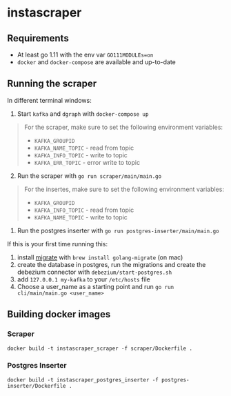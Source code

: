 # instascraper

## Requirements

- At least go 1.11 with the env var `GO111MODULEs=on`
- `docker` and `docker-compose` are available and up-to-date

## Running the scraper

In different terminal windows:

1. Start `kafka` and `dgraph` with `docker-compose up`

> For the scraper, make sure to set the following environment variables:
> - `KAFKA_GROUPID`
> - `KAFKA_NAME_TOPIC` - read from topic
> - `KAFKA_INFO_TOPIC` - write to topic
> - `KAFKA_ERR_TOPIC` - error write to topic

2. Run the scraper with `go run scraper/main/main.go`

> For the insertes, make sure to set the following environment variables:
> - `KAFKA_GROUPID`
> - `KAFKA_INFO_TOPIC` - read from topic
> - `KAFKA_NAME_TOPIC` - write to topic

1. Run the postgres inserter with `go run postgres-inserter/main/main.go`

If this is your first time running this:

1. install [migrate](https://github.com/golang-migrate/migrate) with `brew install golang-migrate` (on mac)
2. create the database in postgres, run the migrations and create the debezium connector with `debezium/start-postgres.sh`
3. add `127.0.0.1 my-kafka` to your `/etc/hosts` file
4. Choose a user_name as a starting point and run `go run cli/main/main.go <user_name>`

## Building docker images

### Scraper

`docker build -t instascraper_scraper -f scraper/Dockerfile .`

### Postgres Inserter

`docker build -t instascraper_postgres_inserter -f postgres-inserter/Dockerfile .`
